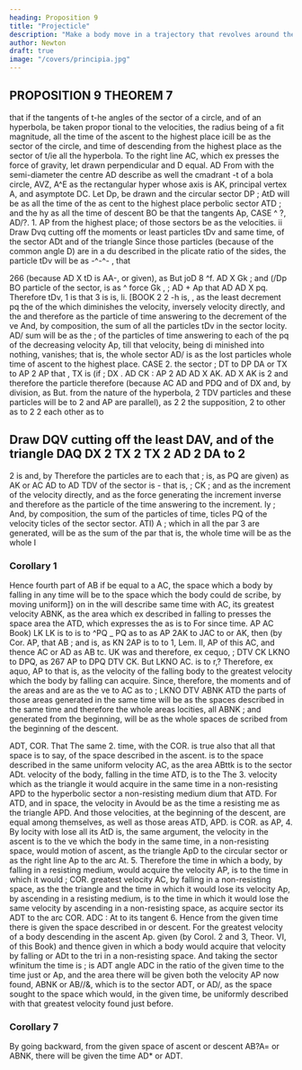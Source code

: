```yaml
---
heading: Proposition 9
title: "Projecticle"
description: "Make a body move in a trajectory that revolves around the center of force in the same way as another body in the same trajectory at rest"
author: Newton
draft: true
image: "/covers/principia.jpg"
---
```




## PROPOSITION 9 THEOREM 7

that if the tangents of
t-he
angles of the sector of a circle, and of an hyperbola, be taken propor
tional to the velocities, the radius being of a fit magnitude, all the time
of the ascent to the highest place icill be as the sector of the circle, and
time of descending from the highest place as the sector of t/ie
all the
hyperbola.
To the right
line
AC, which ex
presses the force of gravity, let
drawn perpendicular and
D
equal.
AD
From
with the semi-diameter
the centre
AD describe as well the cmadrant
-t
of a
bola
circle,
AVZ,
A^E
as the rectangular hyper
whose axis is AK, principal
vertex A, and asymptote DC.
Let Dp,
be drawn and the circular sector
DP
;
AtD
will be as all the time of the as
cent to the highest place
perbolic sector
ATD
;
and the hy
as all the time of descent
BO be that the tangents Ap,
CASE
^
?,
AD/?.
1.
AP
from the highest place;
of those sectors be as the velocities.
ii
Draw Dvq
cutting off the moments or least particles tDv and
same time, of the sector ADt and of the triangle
Since those particles (because of the common
angle D) are in a du
described in the
plicate ratio of the sides, the particle
tDv
will be as
-^-^-
,
that

266
(because
AD X
tD
is
AA-, or
given), as
But joD 8
^f.
AD X Gk ;
and (/Dp
BO
particle of the sector, is as
^
force Gk
,
;
AD + Ap that AD
AD X pq. Therefore tDv,
1
is
that
3
is
is,
li.
[BOOK
2
2
-h
is,
,
as the least decrement
pq
the
of the
which diminishes the velocity, inversely
velocity directly, and the
and therefore as the particle of time answering to the decrement of the ve
And, by composition, the sum of all the particles tDv in the sector
locity.
AD/
sum
will be as the
;
of the particles of time answering to each of the
pq of the decreasing velocity Ap, till that velocity, being di
minished into nothing, vanishes; that is, the whole sector AD/ is as the
lost particles
whole time of ascent to the highest place.
CASE
2.
the sector
;
DT to DP
DA or TX to AP
2
AP
that
,
TX
is (if
;
DX
.
AD
CK
:
AP
2
AD
AD X AK.
AD X AK
is
2
and therefore the particle
therefore (because
AC
AD
and
PDQ
and
of
DX
and, by division, as
But. from the nature of the hyperbola,
2
TDV
particles
and these particles will be to
2
and AP are parallel), as
2
2
the supposition,
2
to
other as
to
2
2
each other as
to

Draw DQV cutting off the least
DAV, and of the triangle DAQ
DX 2
TX
2 TX
2
AD
2
DA
to
2
-
2
is
and, by
Therefore the particles are to each
that
;
is,
as
PQ
are given) as
AK or AC
AD to AD
TDV of the sector is -
that
is,
;
CK
;
and
as the increment
of the velocity directly, and as the force generating the increment inverse
and therefore as the particle of the time answering to the increment.
ly
;
And, by composition, the sum of the particles of time,
ticles
PQ
of the velocity
ticles of the sector
sector.
ATI)
A
;
which
in
all
the par
3
are generated, will be as the sum of the par
that is, the whole time will be as the whole
I

### Corollary 1

Hence
fourth part of
AB
if
be equal to a
AC, the space which a body
by falling in any time will
be to the space which the body could de
scribe, by moving uniform]} on in the
will describe
same time with
AC,
its
greatest velocity
ABNK,
as the area
which ex
described in falling to
presses the space
area
the
ATD, which expresses the
as
is to
For since
time.
AP
AC
Book)
LK
LK
is to
is to
^PQ
_
PQ
as
to
as
AP
2AK
to
JAC
to
or
AK,
then (by Cor.
AP, that
AB
;
and
is,
as
KN
2AP
is to
to
1,
Lem.
II,
AP
of this
AC, and thence
AC or AD
as
AB
tc.
UK
was
and therefore, ex cequo,
;
DTV
CK
LKNO
to
DPQ,
as
267
AP
to
DPQ
DTV
CK.
But
LKNO
AC.
is to
r,?
Therefore, ex aquo,
AP to
that is, as the velocity of the falling body to the greatest
velocity which the body by falling can acquire.
Since, therefore, the
moments
and
of the areas
and
are as the ve
to
AC
as
to
;
LKNO
DTV
ABNK
ATD
the parts of those areas generated in the same time will be as
the spaces described in the same time and therefore the whole areas
locities, all
ABNK
;
and
generated from the beginning, will be as the whole spaces de
scribed from the beginning of the descent.

ADT,
COR.
That
The same
2.
time, with the
COR.
is
true also
that all that space
is to say,
of the space described in the ascent.
is to the space described in the same
uniform velocity AC, as the area ABttk is to the sector ADt.
velocity of the body, falling in the time ATD, is to the
The
3.
velocity which
as the triangle
it
would acquire in the same time in a non-resisting
APD
to the hyperbolic sector
a non-resisting medium
dium that
ATD. For
ATD, and in
space,
the velocity in
Avould be as the time
a resisting me
as the triangle APD.
And those velocities, at the
beginning of the descent, are equal among themselves, as well as those
areas ATD, APD.
is
COR.
as AP,
4. By
locity with
lose all its
AtD
is,
the same argument, the velocity in the ascent is to the ve
which the body in the same time, in a non-resisting space, would
motion of ascent, as the triangle ApD to the circular sector
or as the right line Ap to the arc At.
5. Therefore the time in which a body, by falling in a resisting
medium, would acquire the velocity AP, is to the time in which it would
;
COR.
greatest velocity AC, by falling in a non-resisting space, as the
the triangle
and the time in which it would lose its
velocity Ap, by ascending in a resisting medium, is to the time in which
it would lose the same velocity by ascending in a non-resisting space, as
acquire
sector
its
ADT to
the arc
COR.
ADC
:
At to its tangent
6. Hence from the given time there is given the space described in
or descent.
For the greatest velocity of a body descending in
the ascent
Ap.
given (by Corol. 2 and 3, Theor. VI, of this Book) and thence
given in which a body would acquire that velocity by falling
or ADt to the tri
in a non-resisting space.
And taking the sector
wfinitum
the time
is
;
is
ADT
angle ADC
in the ratio of the given time to the time just
or Ap, and the area
there will be given both the velocity
AP
now
found,
ABNK
or
AB//&, which is to the sector ADT, or AD/, as the space sought to the
space which would, in the given time, be uniformly described with that
greatest velocity found just before.

### Corollary 7

By going backward, from the given space of ascent or descent AB?A= or ABNK, there will be given the time AD* or ADT.

